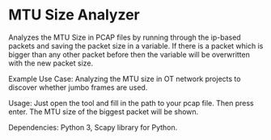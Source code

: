 # MTU Size Analyzer
 Analyzes the MTU Size in PCAP files by running through the ip-based packets and saving the packet size in a variable. If there is a packet which is bigger than any other packet before then the variable will be overwritten with the new packet size.

 Example Use Case: Analyzing the MTU size in OT network projects to discover whether jumbo frames are used.

 Usage: Just open the tool and fill in the path to your pcap file. Then press enter. The MTU size of the biggest packet will be shown.

 Dependencies: Python 3, Scapy library for Python.
 
